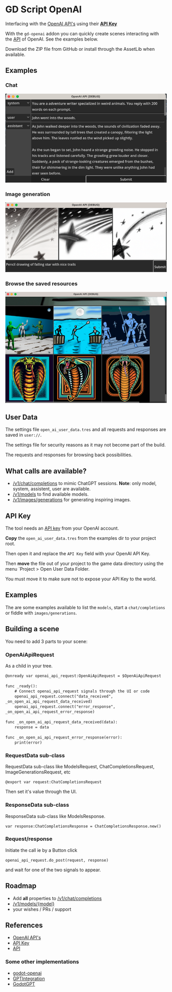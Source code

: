 # GD Script OpenAI

Interfacing with the [OpenAI API's](https://platform.openai.com/overview) using their **[API Key](https://platform.openai.com/account/api-keys)**

With the `gd-openai` addon you can quickly create scenes interacting with the
[API](https://platform.openai.com/docs/api-reference) of OpenAI. See the examples below.

Download the ZIP file from GitHub or install through the AssetLib when available.

## Examples

### Chat

![Chat example](https://raw.githubusercontent.com/clemens-tolboom/gd-openai/main/addons/gd-openai/assets/chat.png)

### Image generation

![Image generation example](https://raw.githubusercontent.com/clemens-tolboom/gd-openai/main/addons/gd-openai/assets/image-generation.png)

### Browse the saved resources

![Saved resources](https://raw.githubusercontent.com/clemens-tolboom/gd-openai/main/addons/gd-openai/assets/image-browser.png)

## User Data

The settings file `open_ai_user_data.tres` and all requests and responses are saved in `user://`.

The settings file for security reasons as it may not become part of the build.

The requests and responses for browsing back possibilities.

## What calls are available?

- [/v1/chat/completions](https://platform.openai.com/docs/api-reference/chat)
  to mimic ChatGPT sessions. **Note**: only model, system, assistent, user are available.
- [/v1/models](https://platform.openai.com/docs/api-reference/models) to find available models.
- [/v1/images/generations](https://platform.openai.com/docs/api-reference/images) for generating inspiring images.

## API Key

The tool needs an [API key](https://platform.openai.com/account/api-keys)
from your OpenAI account.

**Copy** the `open_ai_user_data.tres` from the examples dir to your project root.

Then open it and replace the `API Key` field with your OpenAI API Key.

Then **move** the file out of your project to the game data directory using the menu `Project > Open User Data Folder.

You must move it to make sure not to expose your API Key to the world.

## Examples

The are some examples available to list the `models`, start a `chat/completions`
or fiddle with `images/generations`.

## Building a scene

You need to add 3 parts to your scene:

### OpenAiApiRequest

As a child in your tree.

```gdscript
@onready var openai_api_request:OpenAiApiRequest = $OpenAiApiRequest

func _ready():
	# Connect openai_api_request signals through the UI or code
	openai_api_request.connect("data_received", _on_open_ai_api_request_data_received)
	openai_api_request.connect("error_response", _on_open_ai_api_request_error_response)

func _on_open_ai_api_request_data_received(data):
	response = data

func _on_open_ai_api_request_error_response(error):
	print(error)
```

### RequestData sub-class

RequestData sub-class like ModelsRequest, ChatCompletionsRequest, ImageGenerationsRequest, etc

```gdscript
@export var request:ChatCompletionsRequest
```

Then set it's value through the UI.

### ResponseData sub-class

ResponseData sub-class like ModelsResponse.

```gdscript
var response:ChatCompletionsResponse = ChatCompletionsResponse.new()
```

### Request/response

Initiate the call ie by a Button click

```
openai_api_request.do_post(request, response)
```

and wait for one of the two signals to appear.

## Roadmap

- Add **all** properties to [/v1/chat/completions](https://platform.openai.com/docs/api-reference/chat)
- [/v1/models/{model}](https://platform.openai.com/docs/api-reference/models/retrieve)
- your wishes / PRs / support

## References

- [OpenAI API's](https://platform.openai.com/overview)
- [API Key](https://platform.openai.com/account/api-keys)
- [API](https://platform.openai.com/docs/api-reference)

### Some other implementations

- [godot-openai](https://github.com/Buri/godot-openai)
- [GPTIntegration](https://github.com/finepointcgi/Godot-Open-AI-GPT-Integration)
- [GodotGPT](https://github.com/rrbenx/GodotGPT)

